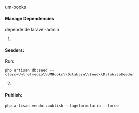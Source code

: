 um-books


#### Manage Dependencies

depende de laravel-admin

1.
#### Seeders:
Run:
```
php artisan db:seed --class=Untrefmedia\\UMBooks\\Database\\Seed\\DatabaseSeeder
```
2.
#### Publish:
```
php artisan vendor:publish --tag=formulario --force
```